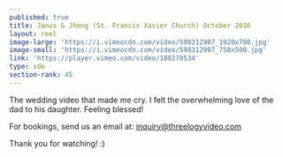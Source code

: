 ```yaml
---
published: true
title: Janus & Jheng (St. Francis Xavier Church) October 2016
layout: reel
image-large: 'https://i.vimeocdn.com/video/598312907_1920x700.jpg'
image-small: 'https://i.vimeocdn.com/video/598312907_750x500.jpg'
link: 'https://player.vimeo.com/video/188270534'
type: sde
section-rank: 45
---
```

The wedding video that made me cry. I felt the overwhelming love of the dad to his daughter. Feeling blessed!

For bookings, send us an email at: inquiry@threelogyvideo.com

Thank you for watching! :)
